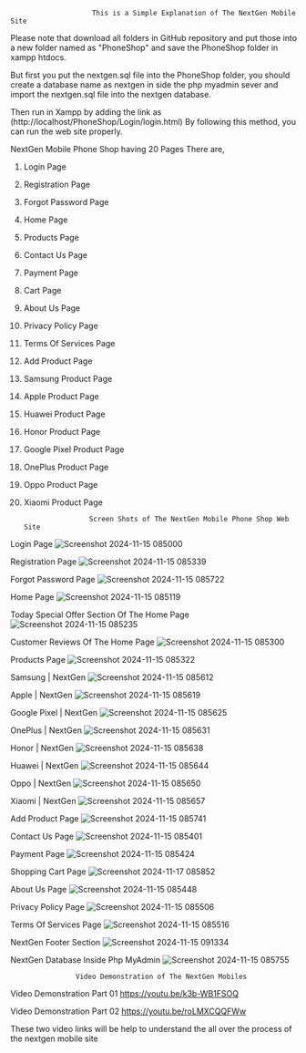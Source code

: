                         This is a Simple Explanation of The NextGen Mobile Site

Please note that download all folders in GitHub repository and put those into a new folder named as "PhoneShop" and save the PhoneShop folder in xampp htdocs.

But first you put the nextgen.sql file into the PhoneShop folder, you should create a database name as nextgen in side the php myadmin sever and import the nextgen.sql file into the nextgen database.

Then run in Xampp by adding the link as (http://localhost/PhoneShop/Login/login.html) By following this method, you can run the web site properly.

NextGen Mobile Phone Shop having 20 Pages There are,

01) Login Page

02) Registration Page

03) Forgot Password Page

04) Home Page

05) Products Page

06) Contact Us Page

07) Payment Page

08) Cart Page

09) About Us Page

10) Privacy Policy Page

11) Terms Of Services Page

12) Add Product Page

13) Samsung Product Page

14) Apple Product Page

15) Huawei Product Page

16) Honor Product Page

17) Google Pixel Product Page

18) OnePlus Product Page

19) Oppo Product Page

20) Xiaomi Product Page

                        Screen Shots of The NextGen Mobile Phone Shop Web Site

Login Page
![Screenshot 2024-11-15 085000](https://github.com/user-attachments/assets/dab07d1b-9dd6-4e0b-b949-bc24fbf40885)

Registration Page
![Screenshot 2024-11-15 085339](https://github.com/user-attachments/assets/f07dbc90-9cc8-4e46-a3c8-c761e9025a8e)

Forgot Password Page
![Screenshot 2024-11-15 085722](https://github.com/user-attachments/assets/c28d52b9-8133-4c0b-8947-3d206b846deb)

Home Page
![Screenshot 2024-11-15 085119](https://github.com/user-attachments/assets/eb54beff-8103-4512-97d9-647bb0035fef)

Today Special Offer Section Of The Home Page
![Screenshot 2024-11-15 085235](https://github.com/user-attachments/assets/91246d9e-4e3b-46b7-ab5b-f464e80f72d7)

Customer Reviews Of The Home Page
![Screenshot 2024-11-15 085300](https://github.com/user-attachments/assets/ca854820-dc72-4957-9c94-614a03c8a915)

Products Page
![Screenshot 2024-11-15 085322](https://github.com/user-attachments/assets/ac7a23d3-3f66-418e-82de-2259f9b993f0)

Samsung | NextGen
![Screenshot 2024-11-15 085612](https://github.com/user-attachments/assets/b1c522a6-6bda-4c43-8e00-786855e301bc)

Apple | NextGen
![Screenshot 2024-11-15 085619](https://github.com/user-attachments/assets/078f111e-1cb8-4cdc-8bc7-d09f63f4ae44)

Google Pixel | NextGen
![Screenshot 2024-11-15 085625](https://github.com/user-attachments/assets/e16b0d96-f594-4eb5-97e7-979dce505c37)

OnePlus | NextGen
![Screenshot 2024-11-15 085631](https://github.com/user-attachments/assets/76eaa0b0-200d-4f13-9643-fa9bbae226ea)

Honor | NextGen
![Screenshot 2024-11-15 085638](https://github.com/user-attachments/assets/8ea3b3ef-467d-458b-9028-ee0456c7154c)

Huawei | NextGen
![Screenshot 2024-11-15 085644](https://github.com/user-attachments/assets/83b91713-d87b-469b-b7ca-cef511d3b431)

Oppo | NextGen
![Screenshot 2024-11-15 085650](https://github.com/user-attachments/assets/1d253ba8-2285-4fb9-b614-45d1b546a4e1)

Xiaomi | NextGen
![Screenshot 2024-11-15 085657](https://github.com/user-attachments/assets/bf14beed-6d17-4c82-940d-6ba763606c8c)

Add Product Page
![Screenshot 2024-11-15 085741](https://github.com/user-attachments/assets/b111d8be-4bfe-4a23-af44-f28c4b507470)

Contact Us Page
![Screenshot 2024-11-15 085401](https://github.com/user-attachments/assets/b8c1ad47-6abd-4d91-9d2b-7316c65bc8f2)

Payment Page
![Screenshot 2024-11-15 085424](https://github.com/user-attachments/assets/eed191ed-4fdb-4476-af0c-625424fc7eb8)

Shopping Cart Page
![Screenshot 2024-11-17 085852](https://github.com/user-attachments/assets/16ec2b06-46df-463f-9aae-6cc4128d013d)

About Us Page
![Screenshot 2024-11-15 085448](https://github.com/user-attachments/assets/340355d5-92d5-4e03-b4fc-9989e607419c)

Privacy Policy Page
![Screenshot 2024-11-15 085506](https://github.com/user-attachments/assets/7218392c-1b3f-417b-9014-cf49b0b93161)

Terms Of Services Page
![Screenshot 2024-11-15 085516](https://github.com/user-attachments/assets/46617a48-3d84-4ba7-8f34-0e60aa2a92e1)

NextGen Footer Section
![Screenshot 2024-11-15 091334](https://github.com/user-attachments/assets/170c64d6-bba8-4031-a13c-47c2b331d2f9)

NextGen Database Inside Php MyAdmin
![Screenshot 2024-11-15 085755](https://github.com/user-attachments/assets/2199c03c-0e06-428e-aef9-66f56a4f94fd)

                    Video Demonstration of The NextGen Mobiles
              
Video Demonstration Part 01         https://youtu.be/k3b-WB1FSOQ

Video Demonstration Part 02         https://youtu.be/roLMXCQQFWw

These two video links will be help to understand the all over the process of the nextgen mobile site




